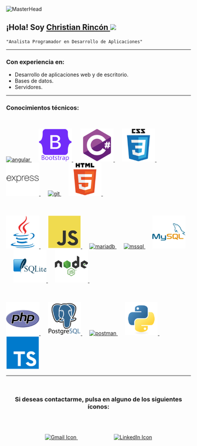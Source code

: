 ![MasterHead](https://ravel.com.br/blog/wp-content/uploads/2023/04/IA-no-Cotidiano-Banner.jpg)

<h2>
    ¡Hola! Soy 
    <a href="https://www.linkedin.com/in/christian-math%C3%ADas-rinc%C3%B3n-037a90297/" target="_blank" title="Visitar LinkedIn de Christian Rincón">
      Christian Rincón
    </a>
    <img src="https://media.giphy.com/media/w1OBpBd7kJqHrJnJ13/giphy.gif" width="60px">
</h2>

 
    "Analista Programador en Desarrollo de Aplicaciones"


<hr>
<h3 align="left"><b>Con experiencia en:</b></h3>

- Desarrollo de aplicaciones web y de escritorio.
- Bases de datos.
- Servidores.
<hr>

<h3 align="left">
  <b>Conocimientos técnicos:</b>
</h3>

<br>

<p align="left"> 
  <a href="https://angular.io" target="_blank" rel="noreferrer"> 
    <img src="https://angular.io/assets/images/logos/angular/angular.svg" alt="angular" width="90" height="90"/> 
  </a> &nbsp;&nbsp;&nbsp;&nbsp;
  <a href="https://getbootstrap.com" target="_blank" rel="noreferrer"> 
    <img src="https://raw.githubusercontent.com/devicons/devicon/master/icons/bootstrap/bootstrap-plain-wordmark.svg" alt="bootstrap" width="90" height="90"/> 
  </a> &nbsp;&nbsp;&nbsp;&nbsp;
  <a href="https://www.w3schools.com/cs/" target="_blank" rel="noreferrer"> 
    <img src="https://raw.githubusercontent.com/devicons/devicon/master/icons/csharp/csharp-original.svg" alt="csharp" width="90" height="90"/> 
  </a> &nbsp;&nbsp;&nbsp;&nbsp;
  <a href="https://www.w3schools.com/css/" target="_blank" rel="noreferrer"> 
    <img src="https://raw.githubusercontent.com/devicons/devicon/master/icons/css3/css3-original-wordmark.svg" alt="css3" width="90" height="90"/> 
  </a> &nbsp;&nbsp;&nbsp;&nbsp;
  <a href="https://expressjs.com" target="_blank" rel="noreferrer"> 
    <img src="https://raw.githubusercontent.com/devicons/devicon/master/icons/express/express-original-wordmark.svg" alt="express" width="90" height="90"/> 
  </a> &nbsp;&nbsp;&nbsp;&nbsp;
  <a href="https://git-scm.com/" target="_blank" rel="noreferrer"> 
    <img src="https://www.vectorlogo.zone/logos/git-scm/git-scm-icon.svg" alt="git" width="90" height="90"/> 
  </a> &nbsp;&nbsp;&nbsp;&nbsp;
  <a href="https://www.w3.org/html/" target="_blank" rel="noreferrer"> 
    <img src="https://raw.githubusercontent.com/devicons/devicon/master/icons/html5/html5-original-wordmark.svg" alt="html5" width="90" height="90"/> 
  </a> &nbsp;&nbsp;&nbsp;&nbsp; <br><br><br><br>
  <a href="https://www.java.com" target="_blank" rel="noreferrer"> 
    <img src="https://raw.githubusercontent.com/devicons/devicon/master/icons/java/java-original.svg" alt="java" width="90" height="90"/> 
  </a> &nbsp;&nbsp;&nbsp;&nbsp; 
  <a href="https://developer.mozilla.org/en-US/docs/Web/JavaScript" target="_blank" rel="noreferrer"> 
    <img src="https://raw.githubusercontent.com/devicons/devicon/master/icons/javascript/javascript-original.svg" alt="javascript" width="90" height="90"/> 
  </a> &nbsp;&nbsp;&nbsp;&nbsp;
  <a href="https://mariadb.org/" target="_blank" rel="noreferrer"> 
    <img src="https://www.vectorlogo.zone/logos/mariadb/mariadb-icon.svg" alt="mariadb" width="90" height="90"/> 
  </a>&nbsp;&nbsp;&nbsp;&nbsp;
  <a href="https://www.microsoft.com/en-us/sql-server" target="_blank" rel="noreferrer"> 
    <img src="https://www.svgrepo.com/show/303229/microsoft-sql-server-logo.svg" alt="mssql" width="90" height="90"/> 
  </a> &nbsp;&nbsp;&nbsp;&nbsp;
  <a href="https://www.mysql.com/" target="_blank" rel="noreferrer"> 
    <img src="https://raw.githubusercontent.com/devicons/devicon/master/icons/mysql/mysql-original-wordmark.svg" alt="mysql" width="90" height="90"/> 
  </a> &nbsp;&nbsp;&nbsp;&nbsp;
  <a href="https://www.sqlite.org/" target="_blank" rel="noreferrer"> 
    <img src="https://raw.githubusercontent.com/devicons/devicon/master/icons/sqlite/sqlite-original-wordmark.svg" alt="sqlite" width="90" height="90"/> 
  </a> &nbsp;&nbsp;&nbsp;&nbsp;
  <a href="https://nodejs.org" target="_blank" rel="noreferrer"> 
    <img src="https://raw.githubusercontent.com/devicons/devicon/master/icons/nodejs/nodejs-original-wordmark.svg" alt="nodejs" width="90" height="90"/> 
  </a> &nbsp;&nbsp;&nbsp;&nbsp;  <br><br><br><br>
  <a href="https://www.php.net" target="_blank" rel="noreferrer"> 
    <img src="https://raw.githubusercontent.com/devicons/devicon/master/icons/php/php-original.svg" alt="php" width="90" height="90"/> 
  </a> &nbsp;&nbsp;&nbsp;&nbsp;
  <a href="https://www.postgresql.org" target="_blank" rel="noreferrer"> 
    <img src="https://raw.githubusercontent.com/devicons/devicon/master/icons/postgresql/postgresql-original-wordmark.svg" alt="postgresql" width="90" height="90"/> 
  </a> &nbsp;&nbsp;&nbsp;&nbsp;
  <a href="https://postman.com" target="_blank" rel="noreferrer"> 
    <img src="https://www.vectorlogo.zone/logos/getpostman/getpostman-icon.svg" alt="postman" width="90" height="90"/> 
  </a> &nbsp;&nbsp;&nbsp;&nbsp;
  <a href="https://www.python.org" target="_blank" rel="noreferrer"> 
    <img src="https://raw.githubusercontent.com/devicons/devicon/master/icons/python/python-original.svg" alt="python" width="90" height="90"/> 
  </a> &nbsp;&nbsp;&nbsp;&nbsp;
  <a href="https://www.typescriptlang.org/" target="_blank" rel="noreferrer"> 
    <img src="https://raw.githubusercontent.com/devicons/devicon/master/icons/typescript/typescript-original.svg" alt="typescript" width="90" height="90"/> 
  </a> 
</p>

<hr>
<br>

<h3 align="center"> <b>Si deseas contactarme, pulsa en alguno de los siguientes íconos:</b></h3>

<br><br>

 <div align="center">
      <a href="mailto:christianrinconalem@gmail.com" title="Escribir mail a Christian Rincón" target="_blank"> 
      <img width="80" height="80" alt="Gmail Icon" src="https://github.com/user-attachments/assets/ae5bcea5-0d16-474b-bbd5-6bd5b3e7c286" />
    </a>
    &nbsp;&nbsp;&nbsp;&nbsp;&nbsp;&nbsp;&nbsp;&nbsp;&nbsp;&nbsp;&nbsp;&nbsp;&nbsp;&nbsp;&nbsp;&nbsp;&nbsp;&nbsp;&nbsp;&nbsp;&nbsp;&nbsp;&nbsp;&nbsp;
    <a href="https://www.linkedin.com/in/christian-math%C3%ADas-rinc%C3%B3n-037a90297/" target="_blank" title="Visitar LinkedIn de Christian Rincón">
      <img src="https://raw.githubusercontent.com/rahuldkjain/github-profile-readme-generator/master/src/images/icons/Social/linked-in-alt.svg" alt="LinkedIn Icon" height="80" width="80" />
    </a>
 </div>


